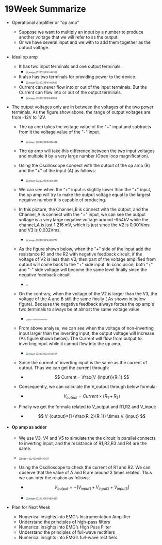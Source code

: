 # 19Week Summarize

- Operational amplifier or "op amp"

  - Suppose we want to multiply an input by a number to produce another voltage that we will refer to as the output.
  - Or we have several input and we with to add them together as the output voltage.

- Ideal op amp

  - It has two input terminals and one output terminals.
    - <img src="19week_summarize.assets/image-20240229161444745.png" alt="image-20240229161444745" style="zoom:50%;" />
  - It also has two terminals for providing power to the device.
    - <img src="19week_summarize.assets/image-20240229161400683.png" alt="image-20240229161400683" style="zoom:50%;" />
  - Current can never flow into or out of the input terminals. But the Current can flow into or out of the output terminals.
    - <img src="19week_summarize.assets/image-20240229161847988.png" alt="image-20240229161847988" style="zoom:50%;" />
  
- The output voltages only are in between the voltages of the two power terminals. As the figure show above, the range of output voltages are from -12V to 12V. 
  - The op amp takes the voltage value of the "+" input and subtracts from it the voltage value of the "-" input.
    
    - <img src="19week_summarize.assets/image-20240229162357486.png" alt="image-20240229162357486" style="zoom:50%;" />
    
  - The op amp will take this difference between the two input voltages and multiple it by a very large number (Open loop magnification).
  
  - Using the Oscilloscope connect with the output of the op amp (B) and the "+" of the input (A) as follows:
    
    - <img src="19week_summarize.assets/image-20240229163435246.png" alt="image-20240229163435246" style="zoom:50%;" />
    
  - We can see when the "+" input is slightly lower than the "+" input, the op amp will try to make the output voltage equal to the largest negative number it is capable of producing. 
  
  - In this picture, the Channel_B is connect with the output, and the Channel_A is connect with the "+" input, we can see the output voltage is a very large negative voltage around -954kV while the channel_A is just 1.216 mV, which is just since the V2 is 0.001Vms and V3 is 0.002Vms.
    
    - <img src="19week_summarize.assets/image-20240229163639773.png" alt="image-20240229163639773" style="zoom:50%;" />
    
  - As the figure shown below, when the "+" side of the input add the resistance R1 and the R2 with negative feedback circuit, if the voltage of V2 is less than V3, then part of the voltage amplified from output will come back to the "+" side input. In conclusion, both "+" and "-" side voltage will become the same level finally since the negative feedback circuit.
    
    - <img src="19week_summarize.assets/image-20240229204438366.png" style="zoom: 33%;" />
    
  - On the contrary, when the voltage of the V2 is larger than the V3, the voltage of the A and B still the same finally ( As shown in below figure). Because the negative feedback always forces the op amp's two terminals to  always be at almost the same voltage value.
    
    - <img src="19week_summarize.assets/image-20240229204609369.png" alt="image-20240229204609369" style="zoom: 33%;" />
    
  - From above analyse, we can see when the voltage of non-inverting input larger than the  inverting input, the output voltage will increase (As figure shown below). The Current will flow from output to inverting input while it cannot flow into the op amp.
  
    - <img src="19week_summarize.assets/image-20240303221122397.png" alt="image-20240303221122397" style="zoom:50%;" />
    
  - Since the current of inverting input is the same as the current of output. Thus we can get the current through:
  
    - $$
      Current = \frac{V_{input}}{R_1}
      $$
  
  - Consequently, we can calculate the V_output through below formula:
  
    - $$
      V_{output} = Current \times (R_1+R_2)
      $$
  
      
  
  - Finally we get the formula related to V_output and R1,R2 and V_input:
  
    - $$
      V_{output}=(1+\frac{R_2}{R_1}) \times V_{input}
      $$
  
- #### Op amp as adder

  - We use V3, V4 and V5 to simulate the the circuit in parallel connects to inverting input, and the resistance of R1,R2,R3 and R4 are the same. 
  - <img src="19week_summarize.assets/image-20240306194115017.png" alt="image-20240306194115017" style="zoom:50%;" />

  - Using the Oscilloscope to check the current of R1 and R2. We can observe that the value of A and B are around 3 times related. Thus we can infer the relation as follows:

    - $$
       V_{output} = -[V_{input1}+V_{input2}+V_{input3}]
      $$

      

    - <img src="19week_summarize.assets/image-20240306194635895.png" alt="image-20240306194635895" style="zoom:50%;" />

- Plan for Next Week
  - Numerical insights into EMG’s Instrumentation Amplifier
  - Understand the principles of high-pass filters
  - Numerical insights into EMG’s High Pass Filter
  - Understand the principles of full-wave rectifiers
  - Numerical insights into EMG’s full-wave rectifiers